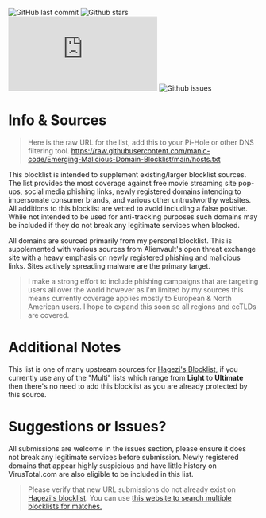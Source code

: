 ![GitHub last commit](https://img.shields.io/github/last-commit/manic-code/Emerging-Malicious-Domain-Blocklist?style=for-the-badge) ![Github stars](https://img.shields.io/github/stars/manic-code/Emerging-Malicious-Domain-Blocklist?style=for-the-badge) ![Github filesize](https://img.shields.io/github/size/manic-code/Emerging-Malicious-Domain-Blocklist/hosts.txt?color=purple&style=for-the-badge) ![Github issues](https://img.shields.io/github/issues-raw/manic-code/Emerging-Malicious-Domain-Blocklist?color=maroon&style=for-the-badge)

# Info & Sources

> Here is the raw URL for the list, add this to your Pi-Hole or other DNS filtering tool. 
> https://raw.githubusercontent.com/manic-code/Emerging-Malicious-Domain-Blocklist/main/hosts.txt

This blocklist is intended to supplement existing/larger blocklist sources. The list provides the most coverage against free movie streaming site pop-ups, social media phishing links, newly registered domains intending to impersonate consumer brands, and various other untrustworthy websites. All additions to this blocklist are vetted to avoid including a false positive. While not intended to be used for anti-tracking purposes such domains may be included if they do not break any legitimate services when blocked.

All domains are sourced primarily from my personal blocklist. This is supplemented with various sources from Alienvault's open threat exchange site with a heavy emphasis on newly registered phishing and malicious links. Sites actively spreading malware are the primary target.
> I make a strong effort to include phishing campaigns that are targeting users all over the world however as I'm limited by my sources this means currently coverage applies mostly to European & North American users. I hope to expand this soon so all regions and ccTLDs are covered. 


# Additional Notes
This list is one of many upstream sources for [Hagezi's Blocklist](https://github.com/hagezi/dns-blocklists), if you currently use any of the "Multi" lists which range from **Light** to **Ultimate** then there's no need to add this blocklist as you are already protected by this source.

# Suggestions or Issues?
All submissions are welcome in the issues section, please ensure it does not break any legitimate services before submission. Newly registered domains that appear highly suspicious and have little history on VirusTotal.com are also eligible to be included in this list. 
> Please verify that new URL submissions do not already exist on [Hagezi's blocklist](https://github.com/hagezi/dns-blocklists). You can use [this website to search multiple blocklists for matches.](https://dnswarden.com/search.html) 
